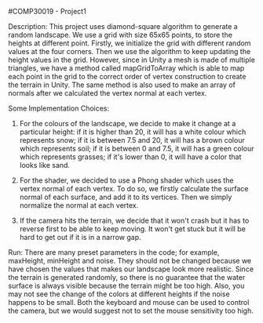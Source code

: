 #COMP30019 - Project1

Description:
This project uses diamond-square algorithm to generate a random landscape.
We use a grid with size 65x65 points, to store the heights at different point.
Firstly, we initialize the grid with different random values at the four corners.
Then we use the algorithm to keep updating the height values in the grid.
However, since in Unity a mesh is made of multiple triangles, we have a method
called mapGridToArray which is able to map each point in the grid to the correct
order of vertex construction to create the terrain in Unity. The same method is
also used to make an array of normals after we calculated the vertex normal at
each vertex.

Some Implementation Choices:

1. For the colours of the landscape, we decide to make it change at a particular
height: if it is higher than 20, it will has a white colour which represents snow;
if it is between 7.5 and 20, it will has a brown colour which represents soil;
if it is between 0 and 7.5, it will has a green colour which represents grasses;
if it's lower than 0, it will have a color that looks like sand.

2. For the shader, we decided to use a Phong shader which uses the vertex normal
of each vertex. To do so, we firstly calculate the surface normal of each surface,
and add it to its vertices. Then we simply normalize the normal at each vertex.

3. If the camera hits the terrain, we decide that it won't crash but it has to reverse
first to be able to keep moving. It won't get stuck but it will be hard to get out if
it is in a narrow gap.

Run:
There are many preset parameters in the code; for example, maxHeight, minHeight and
noise. They should not be changed because we have chosen the values that makes our
landscape look more realistic. Since the terrain is generated randomly, so there is no
guarantee that the water surface is always visible because the terrain might be too
high. Also, you may not see the change of the colors at different heights if the noise
happens to be small. Both the keyboard and mouse can be used to control the camera, but
we would suggest not to set the mouse sensitivity too high.
